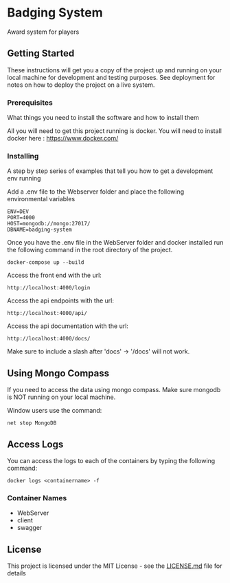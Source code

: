 # Badging System

Award system for players

## Getting Started

These instructions will get you a copy of the project up and running on your local machine for development and testing purposes. See deployment for notes on how to deploy the project on a live system.

### Prerequisites

What things you need to install the software and how to install them

All you will need to get this project running is docker.
You will need to install docker here : https://www.docker.com/

### Installing

A step by step series of examples that tell you how to get a development env running

Add a .env file to the Webserver folder and place the following environmental variables

```
ENV=DEV
PORT=4000
HOST=mongodb://mongo:27017/
DBNAME=badging-system
```

Once you have the .env file in the WebServer folder and docker installed run the following command in the root directory of the project. 

```
docker-compose up --build
```

Access the front end with the url:

```
http://localhost:4000/login
```

Access the api endpoints with the url:

```
http://localhost:4000/api/
```

Access the api documentation with the url:

```
http://localhost:4000/docs/
```

Make sure to include a slash after 'docs' -> '/docs' will not work.

## Using Mongo Compass

If you need to access the data using mongo compass. Make sure mongodb is NOT running on your local machine. 

Window users use the command:
```
net stop MongoDB
```

## Access Logs

You can access the logs to each of the containers by typing the following command:

```
docker logs <containername> -f
```
### Container Names ###
 * WebServer
 * client
 * swagger

## License

This project is licensed under the MIT License - see the [LICENSE.md](LICENSE.md) file for details

